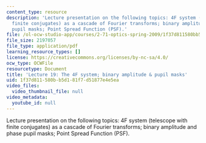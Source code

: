 ```yaml
---
content_type: resource
description: 'Lecture presentation on the following topics: 4F system (telescope with
  finite conjugates) as a cascade of Fourier transforms; binary amplitude and phase
  pupil masks; Point Spread Function (PSF).'
file: /ol-ocw-studio-app/courses/2-71-optics-spring-2009/1f37d811580bb5d181f7d51877e4e5ea_MIT2_71S09_lec19.pdf
file_size: 2197057
file_type: application/pdf
learning_resource_types: []
license: https://creativecommons.org/licenses/by-nc-sa/4.0/
ocw_type: OCWFile
resourcetype: Document
title: 'Lecture 19: The 4F system; binary amplitude & pupil masks'
uid: 1f37d811-580b-b5d1-81f7-d51877e4e5ea
video_files:
  video_thumbnail_file: null
video_metadata:
  youtube_id: null
---
```

Lecture presentation on the following topics: 4F system (telescope with finite conjugates) as a cascade of Fourier transforms; binary amplitude and phase pupil masks; Point Spread Function (PSF).